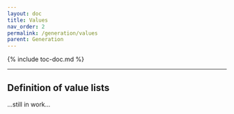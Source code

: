 ```yaml
---
layout: doc
title: Values
nav_order: 2
permalink: /generation/values
parent: Generation
---
```


{% include toc-doc.md %}

---
## Definition of value lists

...still in work...
